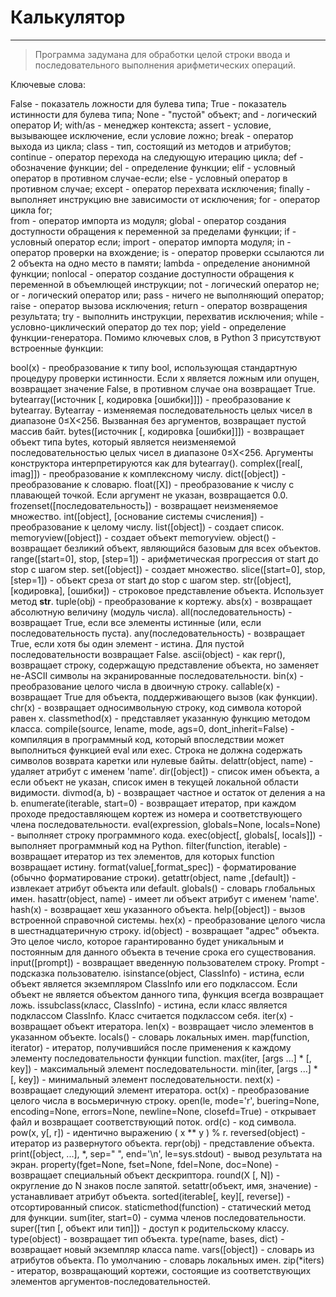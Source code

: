# Калькулятор
***
> Программа задумана для обработки целой строки ввода и последовательного выполнения арифметических операций.


Ключевые слова:

False - показатель ложности для булева типа;
True - показатель истинности для булева типа;
None - "пустой" объект;
and - логический оператор И;
with/as - менеджер контекста;
assert - условие, вызывающее исключение, если условие ложно;
break - оператор выхода из цикла;
class - тип, состоящий из методов и атрибутов;
continue - оператор перехода на следующую итерацию цикла;
def - обозначение функции;
del - определение функции;
elif - условный оператор в противном случае-если;
else - условный оператор в противном случае;
except - оператор перехвата исключения;
finally - выполняет инструкцию вне зависимости от исключения;
for - оператор цикла for;                
from - оператор импорта из модуля;
global - оператор создания доступности обращения к переменной за пределами функции;
if - условный оператор если;
import - оператор импорта модуля;
in - оператор проверки на вхождение;
is - оператор проверки ссылаются ли 2 объекта на одно место в памяти;
lambda - определение анонимной функции;
nonlocal - оператор создание доступности обращения к переменной в объемлющей инструкции;
not - логический оператор не;
or - логический оператор или;
pass - ничего не выполняющий оператор;
raise - оператор вызова исключения;
return - оператор возвращения результата;
try - выполнить инструкции, перехватив исключения;
while - условно-циклический оператор до тех пор;
yield - определение функции-генератора.
Помимо ключевых слов, в Python 3 присутствуют встроенные функции:

bool(x) - преобразование к типу bool, использующая стандартную процедуру проверки истинности. Если х является ложным или опущен, возвращает значение False, в противном случае она возвращает True.
bytearray([источник [, кодировка [ошибки]]]) - преобразование к bytearray. Bytearray - изменяемая последовательность целых чисел в диапазоне 0≤X<256. Вызванная без аргументов, возвращает пустой массив байт.
bytes([источник [, кодировка [ошибки]]]) - возвращает объект типа bytes, который является неизменяемой последовательностью целых чисел в диапазоне 0≤X<256. Аргументы конструктора интерпретируются как для bytearray().
complex([real[, imag]]) - преобразование к комплексному числу.
dict([object]) - преобразование к словарю.
float([X]) - преобразование к числу с плавающей точкой. Если аргумент не указан, возвращается 0.0.
frozenset([последовательность]) - возвращает неизменяемое множество.
int([object], [основание системы счисления]) - преобразование к целому числу.
list([object]) - создает список.
memoryview([object]) - создает объект memoryview.
object() - возвращает безликий объект, являющийся базовым для всех объектов.
range([start=0], stop, [step=1]) - арифметическая прогрессия от start до stop с шагом step.
set([object]) - создает множество.
slice([start=0], stop, [step=1]) - объект среза от start до stop с шагом step.
str([object], [кодировка], [ошибки]) - строковое представление объекта. Использует метод __str__.
tuple(obj) - преобразование к кортежу.
abs(x) - возвращает абсолютную величину (модуль числа).
all(последовательность) - возвращает True, если все элементы истинные (или, если последовательность пуста).
any(последовательность) - возвращает True, если хотя бы один элемент - истина. Для пустой последовательности возвращает False.
ascii(object) - как repr(), возвращает строку, содержащую представление объекта, но заменяет не-ASCII символы на экранированные последовательности.
bin(x) - преобразование целого числа в двоичную строку.
callable(x) - возвращает True для объекта, поддерживающего вызов (как функции).
chr(x) - возвращает односимвольную строку, код символа которой равен x.
classmethod(x) - представляет указанную функцию методом класса.
compile(source, lename, mode, ags=0, dont_inherit=False) - компиляция в программный код, который впоследствии может выполниться функцией eval или exec. Строка не должна содержать символов возврата каретки или нулевые байты.
delattr(object, name) - удаляет атрибут с именем 'name'.
dir([object]) - список имен объекта, а если объект не указан, список имен в текущей локальной области видимости.
divmod(a, b) - возвращает частное и остаток от деления a на b.
enumerate(iterable, start=0) - возвращает итератор, при каждом проходе предоставляющем кортеж из номера и соответствующего члена последовательности.
eval(expression, globals=None, locals=None) - выполняет строку программного кода.
exec(object[, globals[, locals]]) - выполняет программный код на Python.
filter(function, iterable) - возвращает итератор из тех элементов, для которых function возвращает истину.
format(value[,format_spec]) - форматирование (обычно форматирование строки).
getattr(object, name ,[default]) - извлекает атрибут объекта или default.
globals() - словарь глобальных имен.
hasattr(object, name) - имеет ли объект атрибут с именем 'name'.
hash(x) - возвращает хеш указанного объекта.
help([object]) - вызов встроенной справочной системы.
hex(х) - преобразование целого числа в шестнадцатеричную строку.
id(object) - возвращает "адрес" объекта. Это целое число, которое гарантированно будет уникальным и постоянным для данного объекта в течение срока его существования.
input([prompt]) - возвращает введенную пользователем строку. Prompt - подсказка пользователю.
isinstance(object, ClassInfo) - истина, если объект является экземпляром ClassInfo или его подклассом. Если объект не является объектом данного типа, функция всегда возвращает ложь.
issubclass(класс, ClassInfo) - истина, если класс является подклассом ClassInfo. Класс считается подклассом себя.
iter(x) - возвращает объект итератора.
len(x) - возвращает число элементов в указанном объекте.
locals() - словарь локальных имен.
map(function, iterator) - итератор, получившийся после применения к каждому элементу последовательности функции function.
max(iter, [args ...] * [, key]) - максимальный элемент последовательности.
min(iter, [args ...] * [, key]) - минимальный элемент последовательности. next(x) - возвращает следующий элемент итератора.
oct(х) - преобразование целого числа в восьмеричную строку.
open(le, mode='r', buering=None, encoding=None, errors=None, newline=None, closefd=True) - открывает файл и возвращает соответствующий поток.
ord(с) - код символа.
pow(x, y[, r]) - идентично выражению ( x ** y ) % r.
reversed(object) - итератор из развернутого объекта.
repr(obj) - представление объекта.
print([object, ...], *, sep=" ", end='\n', le=sys.stdout) - вывод результата на экран.
property(fget=None, fset=None, fdel=None, doc=None) - возвращает специальный объект дескриптора.
round(X [, N]) - округление до N знаков после запятой.
setattr(объект, имя, значение) - устанавливает атрибут объекта.
sorted(iterable[, key][, reverse]) - отсортированный список.
staticmethod(function) - статический метод для функции.
sum(iter, start=0) - сумма членов последовательности.
super([тип [, объект или тип]]) - доступ к родительскому классу.
type(object) - возвращает тип объекта.
type(name, bases, dict) - возвращает новый экземпляр класса name.
vars([object]) - словарь из атрибутов объекта. По умолчанию - словарь локальных имен.
zip(*iters) - итератор, возвращающий кортежи, состоящие из соответствующих элементов аргументов-последовательностей.